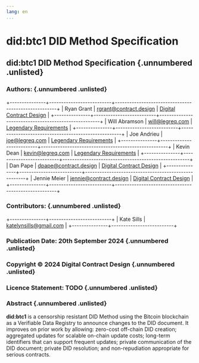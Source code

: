```yaml
---
lang: en
...
```


# did:btc1 DID Method Specification

## did:btc1 DID Method Specification {.unnumbered .unlisted}

### Authors: {.unnumbered .unlisted}

+---------------+--------------------------+-----------------------------------------------------+
| Ryan Grant    | <rgrant@contract.design> | [Digital Contract Design](https://contract.design/) |
+---------------+--------------------------+-----------------------------------------------------+
| Will Abramson | <will@legreq.com>        | [Legendary Requirements](https://legreq.com/)       |
+---------------+--------------------------+-----------------------------------------------------+
| Joe Andrieu   | <joe@legreq.com>         | [Legendary Requirements](https://legreq.com/)       |
+---------------+--------------------------+-----------------------------------------------------+
| Kevin Dean    | <kevin@legreq.com>       | [Legendary Requirements](https://legreq.com/)       |
+---------------+--------------------------+-----------------------------------------------------+
| Dan Pape      | <dpape@contract.design>  | [Digital Contract Design](https://contract.design/) |
+---------------+--------------------------+-----------------------------------------------------+
| Jennie Meier  | <jennie@contract.design> | [Digital Contract Design](https://contract.design/) |
+---------------+--------------------------+-----------------------------------------------------+

### Contributors: {.unnumbered .unlisted}

+---------------+--------------------------+
| Kate Sills    | <katelynsills@gmail.com> |
+---------------+--------------------------+

### Publication Date: 20th September 2024 {.unnumbered .unlisted}

### Copyright &copy; 2024 Digital Contract Design {.unnumbered .unlisted}

### Licence Statement: TODO {.unnumbered .unlisted}

### Abstract {.unnumbered .unlisted}

**did:btc1** is a censorship resistant DID Method using the Bitcoin blockchain
as a Verifiable Data Registry to announce changes to the DID document.
It improves on prior work by allowing: zero-cost off-chain DID creation;
aggregated updates for scalable on-chain update costs; long-term identifiers
that can support frequent updates; private communication of the DID document;
private DID resolution; and non-repudiation appropriate for serious contracts.
